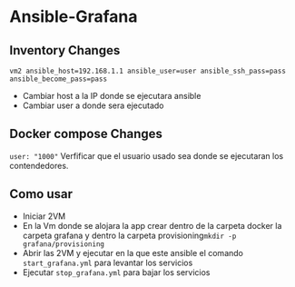 # Ansible-Grafana

## Inventory Changes

`vm2 ansible_host=192.168.1.1 ansible_user=user ansible_ssh_pass=pass ansible_become_pass=pass`
* Cambiar host a la IP donde se ejecutara ansible
* Cambiar user a donde sera ejecutado

## Docker compose Changes

`user: "1000"` Verfificar que el usuario usado sea donde se ejecutaran los contendedores.

## Como usar
* Iniciar 2VM
* En la Vm donde se alojara la app crear dentro de la carpeta docker la carpeta grafana y dentro la carpeta provisioning`mkdir -p grafana/provisioning`
* Abrir las 2VM y ejecutar en la que este ansible el comando `start_grafana.yml` para levantar los servicios
* Ejecutar `stop_grafana.yml` para bajar los servicios
